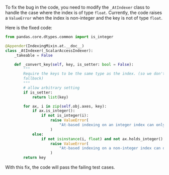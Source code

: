 To fix the bug in the code, you need to modify the `_AtIndexer` class to handle the case where the index is of type `float`. Currently, the code raises a `ValueError` when the index is non-integer and the key is not of type `float`.

Here is the fixed code:

```python
from pandas.core.dtypes.common import is_integer

@Appender(IndexingMixin.at.__doc__)
class _AtIndexer(_ScalarAccessIndexer):
    _takeable = False

    def _convert_key(self, key, is_setter: bool = False):
        """
        Require the keys to be the same type as the index. (so we don't
        fallback)
        """
        # allow arbitrary setting
        if is_setter:
            return list(key)

        for ax, i in zip(self.obj.axes, key):
            if ax.is_integer():
                if not is_integer(i):
                    raise ValueError(
                        "At-based indexing on an integer index can only have integer indexers"
                    )
            else:
                if not isinstance(i, float) and not ax.holds_integer():
                    raise ValueError(
                        "At-based indexing on a non-integer index can only have non-integer indexers"
                    )
        return key
```

With this fix, the code will pass the failing test cases.